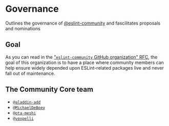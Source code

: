 # Governance

Outlines the governance of [@eslint-community](https://github.com/eslint-community) and fascilitates proposals and nominations

## Goal

As you can read in the
["`eslint-community` GitHub organization" RFC](https://github.com/eslint/rfcs/tree/main/designs/2022-community-eslint-org),
the goal of this organization is to have a place where community members can
help ensure widely depended upon ESLint-related packages live and never fall out
of maintenance.

## The Community Core team

* [`@aladdin-add`](https://github.com/aladdin-add)
* [`@MichaelDeBoey`](https://github.com/MichaelDeBoey)
* [`@ota-meshi`](https://github.com/ota-meshi)
* [`@voxpelli`](https://github.com/voxpelli)
